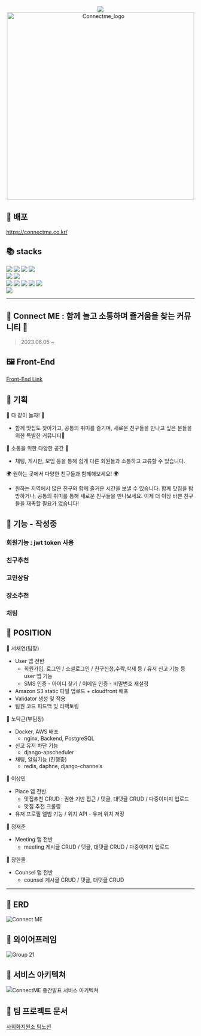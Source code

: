 <div align="center">
<img src="https://capsule-render.vercel.app/api?type=waving&color=8FB4E1&height=200&section=header&text=%20Connect%20Me&fontSize=80&fontColor=ffffff"/>
<img width="500" alt="Connectme_logo" src="https://github.com/ChaeYami/ConnectMe_BE/assets/120750451/c0c57819-39dd-42b9-8b11-45243e32a269">
</div>


📱 배포
------
https://connectme.co.kr/

📚 stacks 
------

<img src="https://img.shields.io/badge/python 3.10.6 -3776AB?style=for-the-badge&logo=python&logoColor=white">  <img src="https://img.shields.io/badge/django 4.2.2-092E20?style=for-the-badge&logo=django&logoColor=white">  <img src="https://img.shields.io/badge/djangorestframework 3.14.0-092E20?style=for-the-badge&logo=django&logoColor=white">  <img src="https://img.shields.io/badge/selenium -43B02A?style=for-the-badge&logo=selenium&logoColor=white"> 
 <br> <img src="https://img.shields.io/badge/html5-E34F26?style=for-the-badge&logo=html5&logoColor=white">  <img src="https://img.shields.io/badge/javascript-F7DF1E?style=for-the-badge&logo=javascript&logoColor=black">
<br>  <img src="https://img.shields.io/badge/mysql-4479A1?style=for-the-badge&logo=mysql&logoColor=white">  <img src="https://img.shields.io/badge/amazonec2-FF9900?style=for-the-badge&logo=amazonec2&logoColor=white"> <img src="https://img.shields.io/badge/gunicorn-499848?style=for-the-badge&logo=gunicorn&logoColor=white"> <img src="https://img.shields.io/badge/nginx 1.18.0-009639?style=for-the-badge&logo=nginx&logoColor=white"> <img src="https://img.shields.io/badge/docker 20.10.21 -2496ED?style=for-the-badge&logo=docker&logoColor=white">
<br><img src="https://img.shields.io/badge/amazons3 -569A31?style=for-the-badge&logo=amazons3&logoColor=white">


***

💖 Connect ME : 함께 놀고 소통하며 즐거움을 찾는 커뮤니티 🎉
------
> 2023.06.05 ~
  

🖼️ Front-End 
------
[Front-End Link](https://github.com/ChaeYami/ConnectMe_FE)

💜 기획
------
🎉 다 같이 놀자! 🎉
- 함께 맛집도 찾아가고, 공통의 취미를 즐기며, 새로운 친구들을 만나고 싶은 분들을 위한 특별한 커뮤니티💫   

🌟 소통을 위한 다양한 공간 🌟  
- 채팅, 게시판, 모임 등을 통해 쉽게 다른 회원들과 소통하고 교류할 수 있습니다. 

🌍 원하는 곳에서 다양한 친구들과 함께해보세요! 🌍
- 원하는 지역에서 많은 친구와 함께 즐거운 시간을 보낼 수 있습니다. 함께 맛집을 탐방하거나, 공통의 취미를 통해 새로운 친구들을 만나보세요. 이제 더 이상 바쁜 친구들을 재촉할 필요가 없습니다!

🤔 기능 - 작성중
------
### 회원기능 : jwt token 사용



### 친구추천


### 고민상담


### 장소추천


### 채팅

🥰 POSITION
------
🤍 서채연(팀장)  
- User 앱 전반
    - 회원가입, 로그인 / 소셜로그인 / 친구신청,수락,삭제 등 / 유저 신고 기능 등 user 앱 기능
    - SMS 인증 - 아이디 찾기 / 이메일 인증 - 비밀번호 재설정
- Amazon S3 static 파일 업로드 + cloudfront 배포
- Validator 생성 및 적용
- 팀원 코드 피드백 및 리팩토링
  
🤍 노탁근(부팀장)  
- Docker, AWS 배포
    - nginx, Backend, PostgreSQL
- 신고 유저 차단 기능
    - django-apscheduler
- 채팅, 알림기능 (진행중)
    - redis, daphne, django-channels

🤍 이상민  
- Place 앱 전반
    - 맛집추천 CRUD : 권한 기반 접근 / 댓글, 대댓글 CRUD / 다중이미지 업로드
    - 맛집 추천 크롤링
- 유저 프로필 앨범 기능 / 위치 API - 유저 위치 저장

🤍 정재준  
- Meeting 앱 전반
    - meeting 게시글 CRUD / 댓글, 대댓글 CRUD / 다중이미지 업로드 

🤍 장한울
- Counsel 앱 전반
    - counsel 게시글 CRUD / 댓글, 대댓글 CRUD

***
💜 ERD
------
![Connect ME](https://github.com/ChaeYami/ConnectMe_BE/assets/120750451/3aaad154-63e2-4dc4-bbd6-4e6e5fbf0169)


💚 와이어프레임
------
![Group 21](https://github.com/ChaeYami/ConnectMe_BE/assets/120750451/fca58593-6d58-4302-9dae-a87af4e43e11)


🤗 서비스 아키텍쳐
------
![ConnectME 중간발표 서비스 아키텍쳐](https://github.com/PunciaTail/drf_homework/assets/120395814/a506d3db-88c8-4e2d-87fa-747d18a1e74e)




💛 팀 프로젝트 문서 
------
[사회화지원소 팀노션](https://rhetorical-cilantro-7e4.notion.site/538c12449cf94e28b0c20a9f4ac0a3fc?v=96c787ffabfa458586546ec93833852b&pvs=4)

